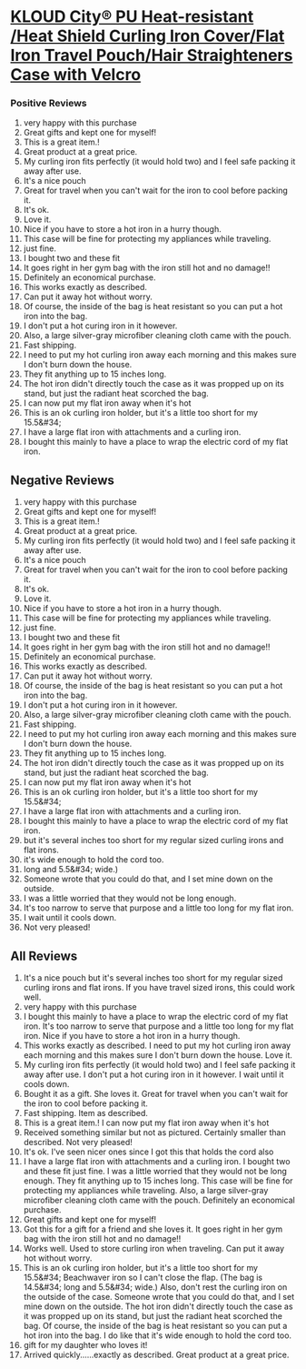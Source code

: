 # [KLOUD City® PU Heat-resistant /Heat Shield Curling Iron Cover/Flat Iron Travel Pouch/Hair Straighteners Case with Velcro](https://products.checkmycream.com/products/KLOUD-City(r)-PU-Heat-resistant-Heat-Shield-Curling-Iron-CoverFlat-Iron-Travel-PouchHair-Straighteners-Case-with-Velcro.html)

### Positive Reviews

<ol>
      <li>very happy with this purchase</li>
      <li>Great gifts and kept one for myself!</li>
      <li>This is a great item.!</li>
      <li>Great product at a great price.</li>
      <li>My curling iron fits perfectly (it would hold two) and I feel safe packing it away after use.  </li>
      <li>It&#x27;s a nice pouch</li>
      <li>Great for travel when you can&#x27;t wait for the iron to cool before packing it.</li>
      <li>It&#x27;s ok.</li>
      <li>Love it.</li>
      <li>Nice if you have to store a hot iron in a hurry though.</li>
      <li>This case will be fine for protecting my appliances while traveling.</li>
      <li>just fine.</li>
      <li>I bought two and these fit</li>
      <li>It goes right in her gym bag with the iron still hot and no damage!!</li>
      <li>Definitely an economical purchase.</li>
      <li>This works exactly as described.</li>
      <li>Can put it away hot without worry.</li>
      <li>Of course, the inside of the bag is heat resistant so you can put a hot iron into the bag.  </li>
      <li>I don&#x27;t put a hot curing iron in it however.  </li>
      <li>Also, a large silver-gray microfiber cleaning cloth came with the pouch.</li>
      <li>Fast shipping.</li>
      <li>I need to put my hot curling iron away each morning and this makes sure I don&#x27;t burn down the house.</li>
      <li>They fit anything up to 15 inches long.</li>
      <li>The hot iron didn&#x27;t directly touch the case as it was propped up on its stand, but just the radiant heat scorched the bag.  </li>
      <li>I can now put my flat iron away when it&#x27;s hot</li>
      <li>This is an ok curling iron holder, but it&#x27;s a little too short for my 15.5&amp;#34;  </li>
      <li>I have a large flat iron with attachments and a curling iron.</li>
      <li>I bought this mainly to have a place to wrap the electric cord of my flat iron.  </li>
</ol>


<h2>Negative Reviews</h2>
<ol>
<li> very happy with this purchase</li>
<li> Great gifts and kept one for myself!</li>
<li> This is a great item.!</li>
<li> Great product at a great price.</li>
<li> My curling iron fits perfectly (it would hold two) and I feel safe packing it away after use.  </li>
<li> It&#x27;s a nice pouch</li>
<li> Great for travel when you can&#x27;t wait for the iron to cool before packing it.</li>
<li> It&#x27;s ok.</li>
<li> Love it.</li>
<li> Nice if you have to store a hot iron in a hurry though.</li>
<li> This case will be fine for protecting my appliances while traveling.</li>
<li> just fine.</li>
<li> I bought two and these fit</li>
<li> It goes right in her gym bag with the iron still hot and no damage!!</li>
<li> Definitely an economical purchase.</li>
<li> This works exactly as described.</li>
<li> Can put it away hot without worry.</li>
<li> Of course, the inside of the bag is heat resistant so you can put a hot iron into the bag.  </li>
<li> I don&#x27;t put a hot curing iron in it however.  </li>
<li> Also, a large silver-gray microfiber cleaning cloth came with the pouch.</li>
<li> Fast shipping.</li>
<li> I need to put my hot curling iron away each morning and this makes sure I don&#x27;t burn down the house.</li>
<li> They fit anything up to 15 inches long.</li>
<li> The hot iron didn&#x27;t directly touch the case as it was propped up on its stand, but just the radiant heat scorched the bag.  </li>
<li> I can now put my flat iron away when it&#x27;s hot</li>
<li> This is an ok curling iron holder, but it&#x27;s a little too short for my 15.5&amp;#34;  </li>
<li> I have a large flat iron with attachments and a curling iron.</li>
<li> I bought this mainly to have a place to wrap the electric cord of my flat iron.  </li>
<li> but it&#x27;s several inches too short for my regular sized curling irons and flat irons.</li>
<li> it&#x27;s wide enough to hold the cord too.</li>
<li> long and 5.5&amp;#34; wide.)  </li>
<li> Someone wrote that you could do that, and I set mine down on the outside.  </li>
<li> I was a little worried that they would not be long enough.</li>
<li> It&#x27;s too narrow to serve that purpose and a little too long for my flat iron.  </li>
<li> I wait until it cools down.</li>
<li> Not very pleased!</li>
</ol>

<h2>All Reviews</h2>

<ol>
    <li> It&#x27;s a nice pouch but it&#x27;s several inches too short for my regular sized curling irons and flat irons. If you have travel sized irons, this could work well.</li>
    <li> very happy with this purchase</li>
    <li> I bought this mainly to have a place to wrap the electric cord of my flat iron.  It&#x27;s too narrow to serve that purpose and a little too long for my flat iron.  Nice if you have to store a hot iron in a hurry though.</li>
    <li> This works exactly as described. I need to put my hot curling iron away each morning and this makes sure I don&#x27;t burn down the house. Love it.</li>
    <li> My curling iron fits perfectly (it would hold two) and I feel safe packing it away after use.  I don&#x27;t put a hot curing iron in it however.  I wait until it cools down.</li>
    <li> Bought it as a gift.  She loves it.  Great for travel when you can&#x27;t wait for the iron to cool before packing it.</li>
    <li> Fast shipping. Item as described.</li>
    <li> This is a great item.! I can now put my flat iron away when it&#x27;s hot</li>
    <li> Received something similar but not as pictured. Certainly smaller than described. Not very pleased!</li>
    <li> It&#x27;s ok. I&#x27;ve seen nicer ones since I got this that holds the cord also</li>
    <li> I have a large flat iron with attachments and a curling iron. I bought two and these fit just fine. I was a little worried that they would not be long enough. They fit anything up to 15 inches long. This case will be fine for protecting my appliances while traveling. Also, a large silver-gray microfiber cleaning cloth came with the pouch. Definitely an economical purchase.</li>
    <li> Great gifts and kept one for myself!</li>
    <li> Got this for a gift for a friend and she loves it.  It goes right in her gym bag with the iron still hot and no damage!!</li>
    <li> Works well.  Used to store curling iron when traveling.  Can put it away hot without worry.</li>
    <li> This is an ok curling iron holder, but it&#x27;s a little too short for my 15.5&amp;#34;  Beachwaver iron so I can&#x27;t close the flap.  (The bag is 14.5&amp;#34; long and 5.5&amp;#34; wide.)  Also, don&#x27;t rest the curling iron on the outside of the case.  Someone wrote that you could do that, and I set mine down on the outside.  The hot iron didn&#x27;t directly touch the case as it was propped up on its stand, but just the radiant heat scorched the bag.  Of course, the inside of the bag is heat resistant so you can put a hot iron into the bag.  I do like that it&#x27;s wide enough to hold the cord too.</li>
    <li> gift for my daughter who loves it!</li>
    <li> Arrived quickly......exactly as described. Great product at a great price.</li>
</ol>




